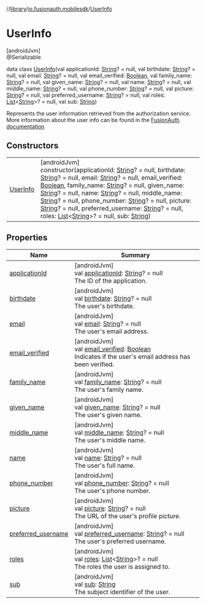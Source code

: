//[library](../../../index.md)/[io.fusionauth.mobilesdk](../index.md)/[UserInfo](index.md)

# UserInfo

[androidJvm]\
@Serializable

data class [UserInfo](index.md)(val applicationId: [String](https://kotlinlang.org/api/latest/jvm/stdlib/kotlin/-string/index.html)? = null, val birthdate: [String](https://kotlinlang.org/api/latest/jvm/stdlib/kotlin/-string/index.html)? = null, val email: [String](https://kotlinlang.org/api/latest/jvm/stdlib/kotlin/-string/index.html)? = null, val email_verified: [Boolean](https://kotlinlang.org/api/latest/jvm/stdlib/kotlin/-boolean/index.html), val family_name: [String](https://kotlinlang.org/api/latest/jvm/stdlib/kotlin/-string/index.html)? = null, val given_name: [String](https://kotlinlang.org/api/latest/jvm/stdlib/kotlin/-string/index.html)? = null, val name: [String](https://kotlinlang.org/api/latest/jvm/stdlib/kotlin/-string/index.html)? = null, val middle_name: [String](https://kotlinlang.org/api/latest/jvm/stdlib/kotlin/-string/index.html)? = null, val phone_number: [String](https://kotlinlang.org/api/latest/jvm/stdlib/kotlin/-string/index.html)? = null, val picture: [String](https://kotlinlang.org/api/latest/jvm/stdlib/kotlin/-string/index.html)? = null, val preferred_username: [String](https://kotlinlang.org/api/latest/jvm/stdlib/kotlin/-string/index.html)? = null, val roles: [List](https://kotlinlang.org/api/latest/jvm/stdlib/kotlin.collections/-list/index.html)&lt;[String](https://kotlinlang.org/api/latest/jvm/stdlib/kotlin/-string/index.html)&gt;? = null, val sub: [String](https://kotlinlang.org/api/latest/jvm/stdlib/kotlin/-string/index.html))

Represents the user information retrieved from the authorization service. More information about the user info can be found in the [FusionAuth documentation](https://fusionauth.io/docs/lifecycle/authenticate-users/oauth/endpoints#userinfo)

## Constructors

| | |
|---|---|
| [UserInfo](-user-info.md) | [androidJvm]<br>constructor(applicationId: [String](https://kotlinlang.org/api/latest/jvm/stdlib/kotlin/-string/index.html)? = null, birthdate: [String](https://kotlinlang.org/api/latest/jvm/stdlib/kotlin/-string/index.html)? = null, email: [String](https://kotlinlang.org/api/latest/jvm/stdlib/kotlin/-string/index.html)? = null, email_verified: [Boolean](https://kotlinlang.org/api/latest/jvm/stdlib/kotlin/-boolean/index.html), family_name: [String](https://kotlinlang.org/api/latest/jvm/stdlib/kotlin/-string/index.html)? = null, given_name: [String](https://kotlinlang.org/api/latest/jvm/stdlib/kotlin/-string/index.html)? = null, name: [String](https://kotlinlang.org/api/latest/jvm/stdlib/kotlin/-string/index.html)? = null, middle_name: [String](https://kotlinlang.org/api/latest/jvm/stdlib/kotlin/-string/index.html)? = null, phone_number: [String](https://kotlinlang.org/api/latest/jvm/stdlib/kotlin/-string/index.html)? = null, picture: [String](https://kotlinlang.org/api/latest/jvm/stdlib/kotlin/-string/index.html)? = null, preferred_username: [String](https://kotlinlang.org/api/latest/jvm/stdlib/kotlin/-string/index.html)? = null, roles: [List](https://kotlinlang.org/api/latest/jvm/stdlib/kotlin.collections/-list/index.html)&lt;[String](https://kotlinlang.org/api/latest/jvm/stdlib/kotlin/-string/index.html)&gt;? = null, sub: [String](https://kotlinlang.org/api/latest/jvm/stdlib/kotlin/-string/index.html)) |

## Properties

| Name | Summary |
|---|---|
| [applicationId](application-id.md) | [androidJvm]<br>val [applicationId](application-id.md): [String](https://kotlinlang.org/api/latest/jvm/stdlib/kotlin/-string/index.html)? = null<br>The ID of the application. |
| [birthdate](birthdate.md) | [androidJvm]<br>val [birthdate](birthdate.md): [String](https://kotlinlang.org/api/latest/jvm/stdlib/kotlin/-string/index.html)? = null<br>The user's birthdate. |
| [email](email.md) | [androidJvm]<br>val [email](email.md): [String](https://kotlinlang.org/api/latest/jvm/stdlib/kotlin/-string/index.html)? = null<br>The user's email address. |
| [email_verified](email_verified.md) | [androidJvm]<br>val [email_verified](email_verified.md): [Boolean](https://kotlinlang.org/api/latest/jvm/stdlib/kotlin/-boolean/index.html)<br>Indicates if the user's email address has been verified. |
| [family_name](family_name.md) | [androidJvm]<br>val [family_name](family_name.md): [String](https://kotlinlang.org/api/latest/jvm/stdlib/kotlin/-string/index.html)? = null<br>The user's family name. |
| [given_name](given_name.md) | [androidJvm]<br>val [given_name](given_name.md): [String](https://kotlinlang.org/api/latest/jvm/stdlib/kotlin/-string/index.html)? = null<br>The user's given name. |
| [middle_name](middle_name.md) | [androidJvm]<br>val [middle_name](middle_name.md): [String](https://kotlinlang.org/api/latest/jvm/stdlib/kotlin/-string/index.html)? = null<br>The user's middle name. |
| [name](name.md) | [androidJvm]<br>val [name](name.md): [String](https://kotlinlang.org/api/latest/jvm/stdlib/kotlin/-string/index.html)? = null<br>The user's full name. |
| [phone_number](phone_number.md) | [androidJvm]<br>val [phone_number](phone_number.md): [String](https://kotlinlang.org/api/latest/jvm/stdlib/kotlin/-string/index.html)? = null<br>The user's phone number. |
| [picture](picture.md) | [androidJvm]<br>val [picture](picture.md): [String](https://kotlinlang.org/api/latest/jvm/stdlib/kotlin/-string/index.html)? = null<br>The URL of the user's profile picture. |
| [preferred_username](preferred_username.md) | [androidJvm]<br>val [preferred_username](preferred_username.md): [String](https://kotlinlang.org/api/latest/jvm/stdlib/kotlin/-string/index.html)? = null<br>The user's preferred username. |
| [roles](roles.md) | [androidJvm]<br>val [roles](roles.md): [List](https://kotlinlang.org/api/latest/jvm/stdlib/kotlin.collections/-list/index.html)&lt;[String](https://kotlinlang.org/api/latest/jvm/stdlib/kotlin/-string/index.html)&gt;? = null<br>The roles the user is assigned to. |
| [sub](sub.md) | [androidJvm]<br>val [sub](sub.md): [String](https://kotlinlang.org/api/latest/jvm/stdlib/kotlin/-string/index.html)<br>The subject identifier of the user. |
